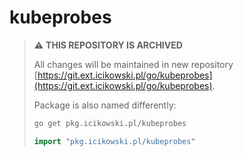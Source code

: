 # kubeprobes

> :warning: **THIS REPOSITORY IS ARCHIVED**
>
> All changes will be maintained in new repository [https://git.ext.icikowski.pl/go/kubeprobes](https://git.ext.icikowski.pl/go/kubeprobes).
>
> Package is also named differently:
>
> ```bash
> go get pkg.icikowski.pl/kubeprobes
> ```
>
> ```go
> import "pkg.icikowski.pl/kubeprobes"
> ```
